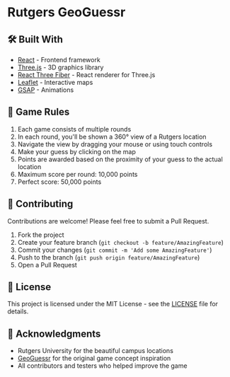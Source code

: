 # Rutgers GeoGuessr
## 🛠️ Built With

- [React](https://reactjs.org/) - Frontend framework
- [Three.js](https://threejs.org/) - 3D graphics library
- [React Three Fiber](https://docs.pmnd.rs/react-three-fiber/) - React renderer for Three.js
- [Leaflet](https://leafletjs.com/) - Interactive maps
- [GSAP](https://greensock.com/gsap/) - Animations

## 📝 Game Rules

1. Each game consists of multiple rounds
2. In each round, you'll be shown a 360° view of a Rutgers location
3. Navigate the view by dragging your mouse or using touch controls
4. Make your guess by clicking on the map
5. Points are awarded based on the proximity of your guess to the actual location
6. Maximum score per round: 10,000 points
7. Perfect score: 50,000 points

## 🤝 Contributing

Contributions are welcome! Please feel free to submit a Pull Request.

1. Fork the project
2. Create your feature branch (`git checkout -b feature/AmazingFeature`)
3. Commit your changes (`git commit -m 'Add some AmazingFeature'`)
4. Push to the branch (`git push origin feature/AmazingFeature`)
5. Open a Pull Request

## 📜 License

This project is licensed under the MIT License - see the [LICENSE](LICENSE) file for details.

## 👏 Acknowledgments

- Rutgers University for the beautiful campus locations
- [GeoGuessr](https://www.geoguessr.com/) for the original game concept inspiration
- All contributors and testers who helped improve the game